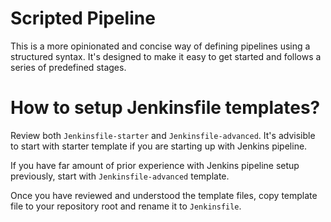# Scripted Pipeline

This is a more opinionated and concise way of defining pipelines using a structured syntax. It's designed to make it easy to get started and follows a series of predefined stages.


# How to setup Jenkinsfile templates?

Review both `Jenkinsfile-starter` and `Jenkinsfile-advanced`. It's advisible to start with starter template if you are starting up with Jenkins pipeline.

If you have far amount of prior experience with Jenkins pipeline setup previously, start with `Jenkinsfile-advanced` template. 

Once you have reviewed and understood the template files, copy template file to your repository root and rename it to `Jenkinsfile`.